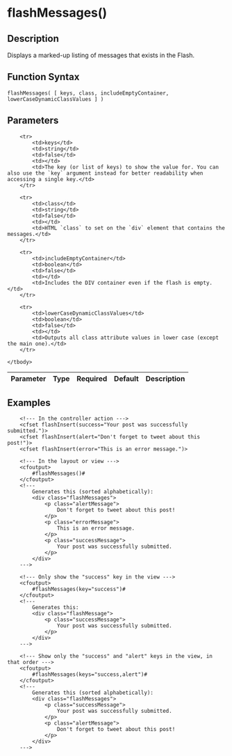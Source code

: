 # flashMessages()

## Description
Displays a marked-up listing of messages that exists in the Flash.

## Function Syntax
	flashMessages( [ keys, class, includeEmptyContainer, lowerCaseDynamicClassValues ] )


## Parameters
<table>
	<thead>
		<tr>
			<th>Parameter</th>
			<th>Type</th>
			<th>Required</th>
			<th>Default</th>
			<th>Description</th>
		</tr>
	</thead>
	<tbody>
		
		<tr>
			<td>keys</td>
			<td>string</td>
			<td>false</td>
			<td></td>
			<td>The key (or list of keys) to show the value for. You can also use the `key` argument instead for better readability when accessing a single key.</td>
		</tr>
		
		<tr>
			<td>class</td>
			<td>string</td>
			<td>false</td>
			<td></td>
			<td>HTML `class` to set on the `div` element that contains the messages.</td>
		</tr>
		
		<tr>
			<td>includeEmptyContainer</td>
			<td>boolean</td>
			<td>false</td>
			<td></td>
			<td>Includes the DIV container even if the flash is empty.</td>
		</tr>
		
		<tr>
			<td>lowerCaseDynamicClassValues</td>
			<td>boolean</td>
			<td>false</td>
			<td></td>
			<td>Outputs all class attribute values in lower case (except the main one).</td>
		</tr>
		
	</tbody>
</table>


## Examples
	
		<!--- In the controller action --->
		<cfset flashInsert(success="Your post was successfully submitted.")>
		<cfset flashInsert(alert="Don't forget to tweet about this post!")>
		<cfset flashInsert(error="This is an error message.")>

		<!--- In the layout or view --->
		<cfoutput>
			#flashMessages()#
		</cfoutput>
		<!---
			Generates this (sorted alphabetically):
			<div class="flashMessages">
				<p class="alertMessage">
					Don't forget to tweet about this post!
				</p>
				<p class="errorMessage">
					This is an error message.
				</p>
				<p class="successMessage">
					Your post was successfully submitted.
				</p>
			</div>
		--->

		<!--- Only show the "success" key in the view --->
		<cfoutput>
			#flashMessages(key="success")#
		</cfoutput>
		<!---
			Generates this:
			<div class="flashMessage">
				<p class="successMessage">
					Your post was successfully submitted.
				</p>
			</div>
		--->

		<!--- Show only the "success" and "alert" keys in the view, in that order --->
		<cfoutput>
			#flashMessages(keys="success,alert")#
		</cfoutput>
		<!---
			Generates this (sorted alphabetically):
			<div class="flashMessages">
				<p class="successMessage">
					Your post was successfully submitted.
				</p>
				<p class="alertMessage">
					Don't forget to tweet about this post!
				</p>
			</div>
		--->
